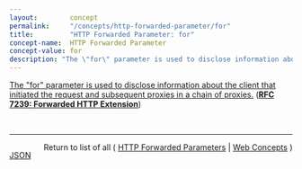 ```yaml
---
layout:        concept
permalink:     "/concepts/http-forwarded-parameter/for"
title:         "HTTP Forwarded Parameter: for"
concept-name:  HTTP Forwarded Parameter
concept-value: for
description: "The \"for\" parameter is used to disclose information about the client that initiated the request and subsequent proxies in a chain of proxies."
---
```


[The "for" parameter is used to disclose information about the client that initiated the request and subsequent proxies in a chain of proxies.](https://datatracker.ietf.org/doc/html/rfc7239#section-5.2 "Read documentation for HTTP Forwarded Parameter &#34;for&#34;") (**[RFC 7239: Forwarded HTTP Extension](/specs/IETF/RFC/7239 "This document defines an HTTP extension header field that allows proxy components to disclose information lost in the proxying process, for example, the originating IP address of a request or IP address of the proxy on the user-agent-facing interface. In a path of proxying components, this makes it possible to arrange it so that each subsequent component will have access to, for example, all IP addresses used in the chain of proxied HTTP requests. This document also specifies guidelines for a proxy administrator to anonymize the origin of a request.")**)

<br/>
<hr/>

<p style="float : left"><a href="./for.json" title="JSON representing this particular Web Concept value">JSON</a></p>
<p style="text-align: right">Return to list of all ( <a href="../http-forwarded-parameter/">HTTP Forwarded Parameters</a> | <a href="../">Web Concepts</a> )</p>
